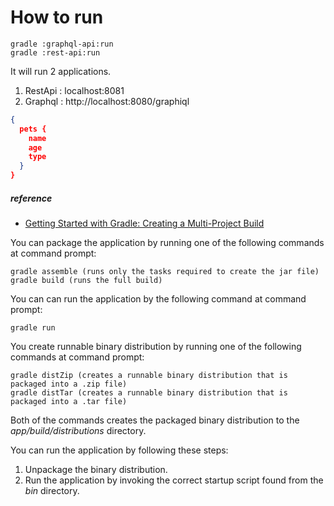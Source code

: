 # How to run
```
gradle :graphql-api:run
gradle :rest-api:run
```

It will run 2 applications.
1) RestApi : localhost:8081
2) Graphql : http://localhost:8080/graphiql
```JSON
{
  pets {
    name
    age
    type
  }
}
```

##### reference

* [Getting Started with Gradle: Creating a Multi-Project Build](http://www.petrikainulainen.net/programming/gradle/getting-started-with-gradle-creating-a-multi-project-build/)

You can package the application by running one of the following commands at command prompt:

    gradle assemble (runs only the tasks required to create the jar file)
    gradle build (runs the full build)
    
You can can run the application by the following command at command prompt:

    gradle run

You create runnable binary distribution by running one of the following commands at command prompt:

    gradle distZip (creates a runnable binary distribution that is packaged into a .zip file)
    gradle distTar (creates a runnable binary distribution that is packaged into a .tar file)

Both of the commands creates the packaged binary distribution to the _app/build/distributions_ directory.

You can run the application by following these steps:

1. Unpackage the binary distribution.
2. Run the application by invoking the correct startup script found from the _bin_ directory.    